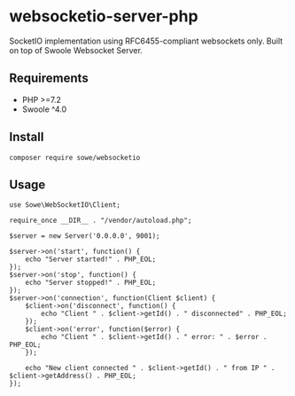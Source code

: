 # websocketio-server-php
SocketIO implementation using RFC6455-compliant websockets only. Built on top of Swoole Websocket Server.

## Requirements
- PHP >=7.2
- Swoole ^4.0

## Install
```
composer require sowe/websocketio
```

## Usage
```use Sowe\WebSocketIO\Server;
use Sowe\WebSocketIO\Client;

require_once __DIR__ . "/vendor/autoload.php";

$server = new Server('0.0.0.0', 9001);

$server->on('start', function() {
    echo "Server started!" . PHP_EOL;
});
$server->on('stop', function() {
    echo "Server stopped!" . PHP_EOL;
});
$server->on('connection', function(Client $client) {
    $client->on('disconnect', function() {
        echo "Client " . $client->getId() . " disconnected" . PHP_EOL;
    });
    $client->on('error', function($error) {
        echo "Client " . $client->getId() . " error: " . $error . PHP_EOL;
    });

    echo "New client connected " . $client->getId() . " from IP " . $client->getAddress() . PHP_EOL;
});
```
